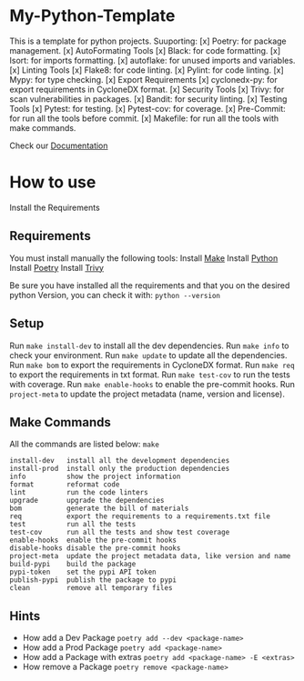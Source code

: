 # My-Python-Template
This is a template for python projects.
Suuporting:
    [x] Poetry: for package management.
    [x] AutoFormating Tools
        [x] Black: for code formatting.
        [x] Isort: for imports formatting.
        [x] autoflake: for unused imports and variables.
    [x] Linting Tools
        [x] Flake8: for code linting.
        [x] Pylint: for code linting.
        [x] Mypy: for type checking.
    [x] Export Requirements
        [x] cyclonedx-py: for export requirements in CycloneDX format.
    [x] Security Tools
        [x] Trivy: for scan vulnerabilities in packages.
        [x] Bandit: for security linting.
    [x] Testing Tools
        [x] Pytest: for testing.
        [x] Pytest-cov: for coverage.
    [x] Pre-Commit: for run all the tools before commit.
    [x] Makefile: for run all the tools with make commands.

Check our [Documentation](https://brunobotelhobr.github.io/My-Python-Template/)
# How to use
Install the Requirements

## Requirements
You must install manually the following tools:
Install [Make](https://www.gnu.org/software/make/)
Install [Python](https://www.python.org/downloads/)
Install [Poetry](https://python-poetry.org/docs/#installation)
Install [Trivy](https://aquasecurity.github.io/trivy/v0.40/getting-started/installation/)

Be sure you have installed all the requirements and that you on the desired python Version, you can check it with: 
    `python --version`

## Setup
Run `make install-dev` to install all the dev dependencies.
Run `make info` to check your environment.
Run `make update` to update all the dependencies.
Run `make bom` to export the requirements in CycloneDX format.
Run `make req` to export the requirements in txt format.
Run `make test-cov` to run the tests with coverage.
Run `make enable-hooks` to enable the pre-commit hooks.
Run `project-meta` to update the project metadata (name, version and license).

## Make Commands
All the commands are listed below:
`make`

    install-dev   install all the development dependencies
    install-prod  install only the production dependencies
    info          show the project information
    format        reformat code
    lint          run the code linters
    upgrade       upgrade the dependencies
    bom           generate the bill of materials
    req           export the requirements to a requirements.txt file
    test          run all the tests
    test-cov      run all the tests and show test coverage
    enable-hooks  enable the pre-commit hooks
    disable-hooks disable the pre-commit hooks
    project-meta  update the project metadata data, like version and name
    build-pypi    build the package
    pypi-token    set the pypi API token
    publish-pypi  publish the package to pypi
    clean         remove all temporary files

## Hints
- How add a Dev Package
    `poetry add --dev <package-name>`
- How add a Prod Package
    `poetry add <package-name>`
- How add a Package with extras
    `poetry add <package-name> -E <extras>`
- How remove a Package
    `poetry remove <package-name>`